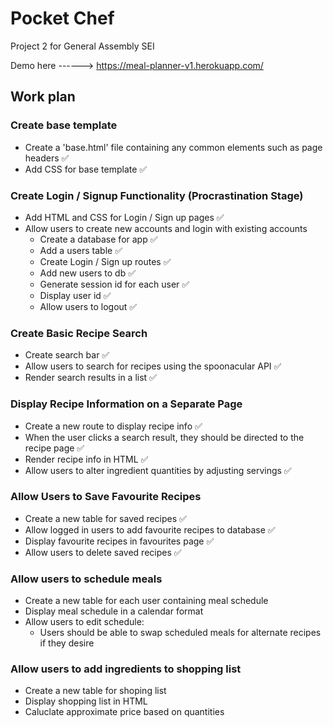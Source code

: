 # Pocket Chef

Project 2 for General Assembly SEI

Demo here ------> https://meal-planner-v1.herokuapp.com/

## Work plan

### Create base template 

- Create a 'base.html' file containing any common elements such as page headers ✅
- Add CSS for base template ✅

### Create Login / Signup Functionality  (Procrastination Stage)

- Add HTML and CSS for Login / Sign up pages ✅
- Allow users to create new accounts and login with existing accounts
    - Create a database for app ✅
    - Add a users table ✅
    - Create Login / Sign up routes ✅
    - Add new users to db ✅
    - Generate session id for each user ✅
    - Display user id ✅
    - Allow users to logout ✅

### Create Basic Recipe Search

- Create search bar ✅
- Allow users to search for recipes using the spoonacular API ✅
- Render search results in a list ✅

### Display Recipe Information on a Separate Page 

- Create a new route to display recipe info ✅
- When the user clicks a search result, they should be directed to the recipe page ✅
- Render recipe info in HTML ✅
- Allow users to alter ingredient quantities by adjusting servings ✅

### Allow Users to Save Favourite Recipes

- Create a new table for saved recipes ✅
- Allow logged in users to add favourite recipes to database ✅
- Display favourite recipes in favourites page ✅
- Allow users to delete saved recipes ✅

### Allow users to schedule meals

- Create a new table for each user containing meal schedule
- Display meal schedule in a calendar format
- Allow users to edit schedule:
    - Users should be able to swap scheduled meals for alternate recipes if they desire


### Allow users to add ingredients to shopping list

- Create a new table for shoping list
- Display shopping list in HTML
- Caluclate approximate price based on quantities